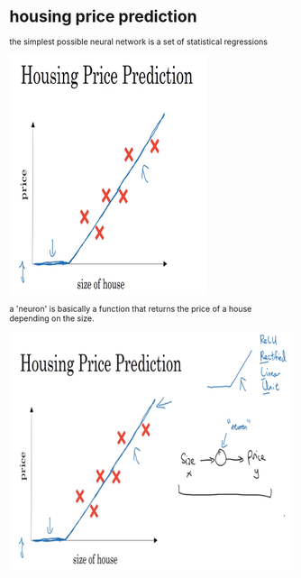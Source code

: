 # housing price prediction

the simplest possible neural network is a set of statistical regressions

![image](images/image.png)

a 'neuron' is basically a function that returns the price of a house depending on the size.

![image](image_2.png)